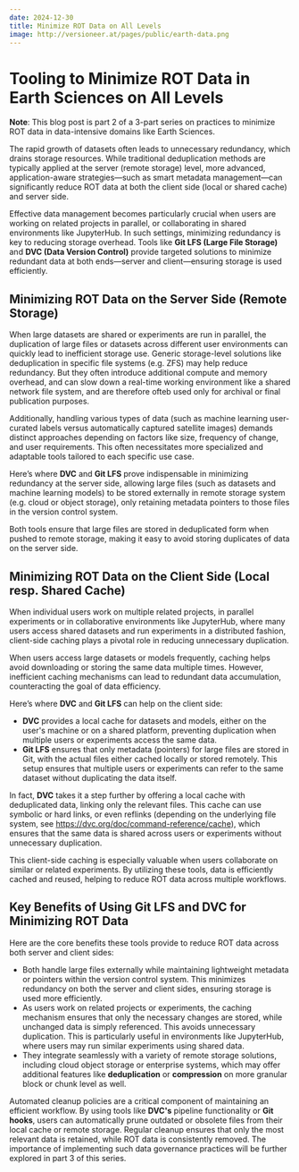 ```yaml
---
date: 2024-12-30
title: Minimize ROT Data on All Levels
image: http://versioneer.at/pages/public/earth-data.png
---
```

# Tooling to Minimize ROT Data in Earth Sciences on All Levels

**Note**: This blog post is part 2 of a 3-part series on practices to minimize ROT data in data-intensive domains like Earth Sciences.

The rapid growth of datasets often leads to unnecessary redundancy, which drains storage resources. While traditional deduplication methods are typically applied at the server (remote storage) level, more advanced, application-aware strategies—such as smart metadata management—can significantly reduce ROT data at both the client side (local or shared cache) and server side.

Effective data management becomes particularly crucial when users are working on related projects in parallel, or collaborating in shared environments like JupyterHub. In such settings, minimizing redundancy is key to reducing storage overhead. Tools like **Git LFS (Large File Storage)** and **DVC (Data Version Control)** provide targeted solutions to minimize redundant data at both ends—server and client—ensuring storage is used efficiently. 

## Minimizing ROT Data on the Server Side (Remote Storage)

When large datasets are shared or experiments are run in parallel, the duplication of large files or datasets across different user environments can quickly lead to inefficient storage use. Generic storage-level solutions like deduplication in specific file systems (e.g. ZFS) may help reduce redundancy. But they often introduce additional compute and memory overhead, and can slow down a real-time working environment like a shared network file system, and are therefore ofteb used only for archival or final publication purposes.

Additionally, handling various types of data (such as machine learning user-curated labels versus automatically captured satellite images) demands distinct approaches depending on factors like size, frequency of change, and user requirements. This often necessitates more specialized and adaptable tools tailored to each specific use case.

Here’s where **DVC** and **Git LFS** prove indispensable in minimizing redundancy at the server side, allowing large files (such as datasets and machine learning models) to be stored externally in remote storage system (e.g. cloud or object storage), only retaining metadata pointers to those files in the version control system.

Both tools ensure that large files are stored in deduplicated form when pushed to remote storage, making it easy to avoid storing duplicates of data on the server side.

## Minimizing ROT Data on the Client Side (Local resp. Shared Cache)

When individual users work on multiple related projects, in parallel experiments or in collaborative environments like JupyterHub, where many users access shared datasets and run experiments in a distributed fashion, client-side caching plays a pivotal role in reducing unnecessary duplication.

When users access large datasets or models frequently, caching helps avoid downloading or storing the same data multiple times. However, inefficient caching mechanisms can lead to redundant data accumulation, counteracting the goal of data efficiency.

Here’s where **DVC** and **Git LFS** can help on the client side:

- **DVC** provides a local cache for datasets and models, either on the user's machine or on a shared platform, preventing duplication when multiple users or experiments access the same data.
- **Git LFS** ensures that only metadata (pointers) for large files are stored in Git, with the actual files either cached locally or stored remotely. This setup ensures that multiple users or experiments can refer to the same dataset without duplicating the data itself.

In fact, **DVC** takes it a step further by offering a local cache with deduplicated data, linking only the relevant files. This cache can use symbolic or hard links, or even reflinks (depending on the underlying file system, see https://dvc.org/doc/command-reference/cache), which ensures that the same data is shared across users or experiments without unnecessary duplication.

This client-side caching is especially valuable when users collaborate on similar or related experiments. By utilizing these tools, data is efficiently cached and reused, helping to reduce ROT data across multiple workflows.

## Key Benefits of Using Git LFS and DVC for Minimizing ROT Data

Here are the core benefits these tools provide to reduce ROT data across both server and client sides:

- Both handle large files externally while maintaining lightweight metadata or pointers within the version control system. This minimizes redundancy on both the server and client sides, ensuring storage is used more efficiently.
- As users work on related projects or experiments, the caching mechanism ensures that only the necessary changes are stored, while unchanged data is simply referenced. This avoids unnecessary duplication. This is particularly useful in environments like JupyterHub, where users may run similar experiments using shared data.
- They integrate seamlessly with a variety of remote storage solutions, including cloud object storage or enterprise systems, which may offer additional features like **deduplication** or **compression** on more granular block or chunk level as well.

Automated cleanup policies are a critical component of maintaining an efficient workflow. By using tools like **DVC's** pipeline functionality or **Git hooks**, users can automatically prune outdated or obsolete files from their local cache or remote storage. Regular cleanup ensures that only the most relevant data is retained, while ROT data is consistently removed. The importance of implementing such data governance practices will be further explored in part 3 of this series.